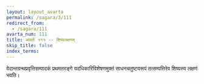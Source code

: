 ```yaml
---
layout: layout_avarta
permalink: /sagara/3/111
redirect_from:
  - /sagara/111
avarta_num: 111
title: आवर्तः १११ -- शिष्यलक्षणम्
skip_title: false
index_terms: 
---
```


वेदान्तग्रन्थप्रवृत्तिसम्पादकं प्रथमतरङ्गे
यदधिकारिविशेषणमुक्तं साधनचतुष्टयरूपं तत्सम्पत्तिरेव शिष्यस्य लक्षणं भवति।
